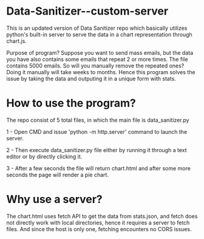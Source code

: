 # Data-Sanitizer--custom-server
This is an updated version of Data Sanitizer repo which basically utilizes python's built-in server to serve the data in a chart representation through chart.js.

Purpose of program?
Suppose you want to send mass emails, but the data you have also contains some emails that repeat 2 or more times. The file contains 5000 emails. So will 
you manually remove the repeated ones? Doing it manually will take weeks to months. Hence this program solves the issue by taking the data and outputing it in a 
unique form with stats. 

# How to use the program?
The repo consist of 5 total files, in which the main file is data_sanitizer.py

1 - Open CMD and issue 'python -m http.server' command to launch the server.

2 - Then execute data_sanitizer.py file either by running it through a text editor or by directly clicking it.

3 - After a few seconds the file will return chart.html and after some more seconds the page will render a pie chart. 

# Why use a server?
The chart.html uses fetch API to get the data from stats.json, and fetch does not directly work with local directories, hence it requires a server to fetch files. 
And since the host is only one, fetching encounters no CORS issues.
